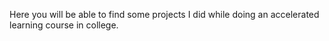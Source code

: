 Here you will be able to find some projects I did while doing an accelerated learning course in college.
